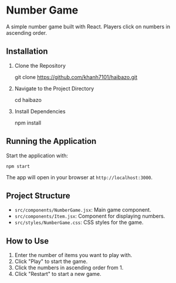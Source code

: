 # Number Game

A simple number game built with React. Players click on numbers in ascending order.

## Installation

1. Clone the Repository

   git clone https://github.com/khanh7101/haibazo.git

2. Navigate to the Project Directory

   cd haibazo

3. Install Dependencies

   npm install

## Running the Application

Start the application with:

    npm start

The app will open in your browser at `http://localhost:3000`.

## Project Structure

- `src/components/NumberGame.jsx`: Main game component.
- `src/components/Item.jsx`: Component for displaying numbers.
- `src/styles/NumberGame.css`: CSS styles for the game.

## How to Use

1. Enter the number of items you want to play with.
2. Click "Play" to start the game.
3. Click the numbers in ascending order from 1.
4. Click "Restart" to start a new game.

